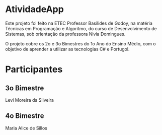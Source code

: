 # AtividadeApp
Este projeto foi feito na ETEC Professor Basilides de Godoy, na matéria Técnicas em Programação e Algoritmo, do curso de Desenvolvimento de Sistemas, sob orientação da professora Nivia Domingues.

O projeto cobre os 2o e 3o Bimestres do 1o Ano do Ensino Médio, com o objetivo de aprender a utilizar as tecnologias C# e Portugol.

# Participantes
## 3o Bimestre
Levi Moreira da Silveira
## 4o Bimestre
Maria Alice de Sillos
